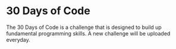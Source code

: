 # 30 Days of Code

The 30 Days of Code is a challenge that is designed to build up fundamental programming skills. A new challenge will be uploaded everyday.